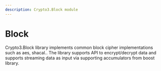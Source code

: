 ```yaml
---
description: Crypto3.Block module
---
```


# Block

Crypto3.Block library implements common block cipher implementations such as aes, shacal.. The library supports API to encrypt/decrypt data and supports streaming data as input via supporting accumulators from boost library.
